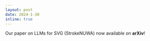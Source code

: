 ```yaml
---
layout: post
date: 2024-1-30
inline: true
---
```


Our paper on LLMs for SVG (StrokeNUWA) now available on **arXiv**! 
